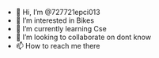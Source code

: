 - 👋 Hi, I’m @727721epci013
- 👀 I’m interested in Bikes
- 🌱 I’m currently learning Cse
- 💞️ I’m looking to collaborate on dont know
- 📫 How to reach me there

<!---
727721epci013/727721epci013 is a ✨ special ✨ repository because its `README.md` (this file) appears on your GitHub profile.
You can click the Preview link to take a look at your changes.
--->
